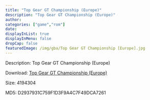 ```yaml
---
title: "Top Gear GT Championship (Europe)"
description: "Top Gear GT Championship (Europe)"
author: 
categories: ["game","rom"]
date: 
displayInList: true
displayInMenu: false
dropCap: false
featuredImage: /img/gba/Top Gear GT Championship [Europe].jpg
---
```


Description: Top Gear GT Championship (Europe)

Download: <a style="text-decoration:underline;" href="https://mega.nz/#!XT4CjASD!d7gkSBX2u5su9hYE76ombMWM6uZZxivKmpIFeHq-z5I" target = "_blank" rel = "nofollow" > Top Gear GT Championship (Europe)</a>

Size: 4194304

MD5: D2937931C759F1D3F9A4C7F49DCA7261

